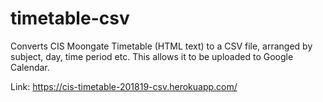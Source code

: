 # timetable-csv

Converts CIS Moongate Timetable (HTML text) to a CSV file, arranged by subject, day, time period etc. This allows it to be uploaded to Google Calendar. 

Link: https://cis-timetable-201819-csv.herokuapp.com/
